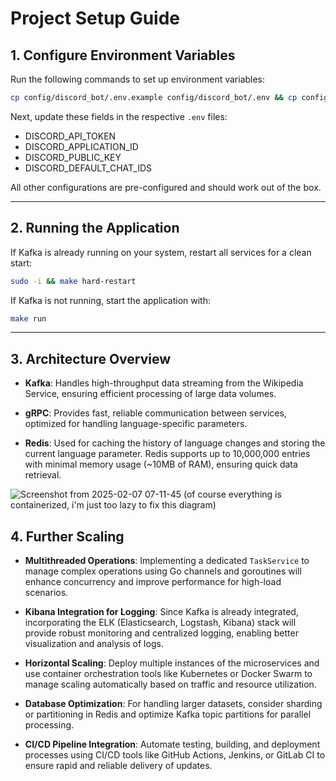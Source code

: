 # Project Setup Guide

## 1. Configure Environment Variables

Run the following commands to set up environment variables:

```bash
cp config/discord_bot/.env.example config/discord_bot/.env && cp config/wikipedia/.env.example config/wikipedia/.env
```

Next, update these fields in the respective `.env` files:

- DISCORD_API_TOKEN
- DISCORD_APPLICATION_ID
- DISCORD_PUBLIC_KEY
- DISCORD_DEFAULT_CHAT_IDS

All other configurations are pre-configured and should work out of the box.

---

## 2. Running the Application

If Kafka is already running on your system, restart all services for a clean start:

```bash
sudo -i && make hard-restart
```

If Kafka is not running, start the application with:

```bash
make run
```

---

## 3. Architecture Overview

- **Kafka**: Handles high-throughput data streaming from the Wikipedia Service, ensuring efficient processing of large data volumes.

- **gRPC**: Provides fast, reliable communication between services, optimized for handling language-specific parameters.

- **Redis**: Used for caching the history of language changes and storing the current language parameter. Redis supports up to 10,000,000 entries with minimal memory usage (~10MB of RAM), ensuring quick data retrieval.

![Screenshot from 2025-02-07 07-11-45](https://github.com/user-attachments/assets/f2b7dcee-923a-454b-91ee-d2ffc24c0b99)
(of course everything is containerized, i'm just too lazy to fix this diagram)

## 4. Further Scaling

- **Multithreaded Operations**: Implementing a dedicated `TaskService` to manage complex operations using Go channels and goroutines will enhance concurrency and improve performance for high-load scenarios.

- **Kibana Integration for Logging**: Since Kafka is already integrated, incorporating the ELK (Elasticsearch, Logstash, Kibana) stack will provide robust monitoring and centralized logging, enabling better visualization and analysis of logs.

- **Horizontal Scaling**: Deploy multiple instances of the microservices and use container orchestration tools like Kubernetes or Docker Swarm to manage scaling automatically based on traffic and resource utilization.

- **Database Optimization**: For handling larger datasets, consider sharding or partitioning in Redis and optimize Kafka topic partitions for parallel processing.

- **CI/CD Pipeline Integration**: Automate testing, building, and deployment processes using CI/CD tools like GitHub Actions, Jenkins, or GitLab CI to ensure rapid and reliable delivery of updates.
